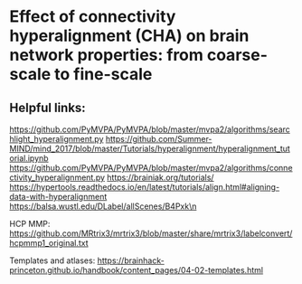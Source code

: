 # Effect of connectivity hyperalignment (CHA) on brain network properties: from coarse-scale to fine-scale

## Helpful links:
https://github.com/PyMVPA/PyMVPA/blob/master/mvpa2/algorithms/searchlight_hyperalignment.py
https://github.com/Summer-MIND/mind_2017/blob/master/Tutorials/hyperalignment/hyperalignment_tutorial.ipynb
https://github.com/PyMVPA/PyMVPA/blob/master/mvpa2/algorithms/connectivity_hyperalignment.py
https://brainiak.org/tutorials/
https://hypertools.readthedocs.io/en/latest/tutorials/align.html#aligning-data-with-hyperalignment
https://balsa.wustl.edu/DLabel/allScenes/B4Pxk\n

HCP MMP: https://github.com/MRtrix3/mrtrix3/blob/master/share/mrtrix3/labelconvert/hcpmmp1_original.txt

Templates and atlases: https://brainhack-princeton.github.io/handbook/content_pages/04-02-templates.html
